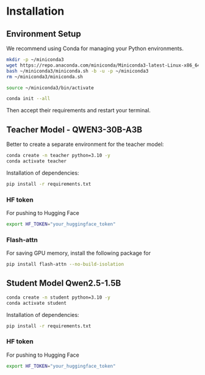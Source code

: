 # Installation
## Environment Setup
We recommend using Conda for managing your Python environments. 
```bash
mkdir -p ~/miniconda3
wget https://repo.anaconda.com/miniconda/Miniconda3-latest-Linux-x86_64.sh -O ~/miniconda3/miniconda.sh
bash ~/miniconda3/miniconda.sh -b -u -p ~/miniconda3
rm ~/miniconda3/miniconda.sh
```
```bash
source ~/miniconda3/bin/activate
```
```bash
conda init --all
```
Then accept their requirements and restart your terminal.
## Teacher Model - QWEN3-30B-A3B
Better to create a separate environment for the teacher model:
```bash
conda create -n teacher python=3.10 -y
conda activate teacher
```
Installation of dependencies:
```bash
pip install -r requirements.txt
```

### HF token
For pushing to Hugging Face
```bash
export HF_TOKEN="your_huggingface_token"
```


### Flash-attn
For saving GPU memory, install the following package for
```bash
pip install flash-attn --no-build-isolation
```

## Student Model Qwen2.5-1.5B
```bash
conda create -n student python=3.10 -y
conda activate student
```
Installation of dependencies:
```bash
pip install -r requirements.txt
```

### HF token
For pushing to Hugging Face
```bash
export HF_TOKEN="your_huggingface_token"
```
